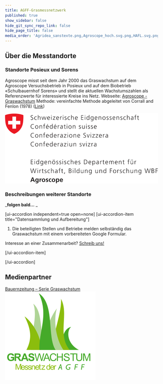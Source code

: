 ```yaml
---
title: AGFF-Grasmessnetzwerk
published: true
show_sidebar: false
hide_git_sync_repo_link: false
hide_page_title: false
media_order: 'Agridea_sanstexte.png,Agroscope_hoch.svg.png,HAFL.svg.png,logo-sg.png,Logo_Inforama_Pantone_co_300dpi.jpg,Logo-Graswachstum-neu-2024-web.webp,Logo-Graswachstum-neu-2024-web.svg'
---
```


## Über die Messtandorte
### Standorte Posieux und Sorens
Agroscope misst seit dem Jahr 2000 das Graswachstum auf dem Agroscope Versuchsbetrieb in Posieux und auf dem Biobetrieb «Schulbauernhof Sorens» und stellt die aktuellen Wachstumszahlen als Referenzwerte für interessierte Kreise ins Netz. 
Webseite:  [Agroscope - Graswachstum](https://www.agroscope.admin.ch/agroscope/de/home/services/dienste/futtermittel/weidemanagement/graswachstum.html)
Methode: vereinfachte Methode abgeleitet von Corrall and Fenlon (1978)  ([Link](https://www.agroscope.admin.ch/agroscope/de/home/services/dienste/futtermittel/weidemanagement/graswachstum/erhebungsmethode.html))

 ![Agroscope_hoch.svg](Agroscope_hoch.svg.png?resize=200,200 "Agroscope_hoch.svg")

### Beschreibungen weiterer Standorte  
_**folgen bald...**
_


[ui-accordion independent=true open=none]
[ui-accordion-item title="Datensammlung und Aufbereitung"]
1. Die beteiligten Stellen und Betriebe melden selbständig das Graswachstum mit einem vorbereiteten Google Formular. 



Interesse an einer Zusammenarbeit? [Schreib uns!](/contact?class=button)


[/ui-accordion-item]


[/ui-accordion]



## Medienpartner
[Bauernzeitung – Serie Graswachstum](http://www.bauernzeitung.ch/graswachstum-serie) 
![Logo-Graswachstum-neu-2024-web](Logo-Graswachstum-neu-2024-web.svg?resize=200,200 "Logo-Graswachstum-neu-2024-web")
